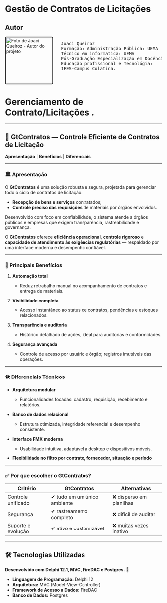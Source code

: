 # Gestão de Contratos de Licitações

## Autor
<div style="display: flex">
  <img src="https://avatars.githubusercontent.com/u/35443200?s=400&u=cdcc147be8a7579c4f76a7df57210dc27732965b&v=4" alt="Foto de Joaci Queiroz - Autor do projeto" style="width:auto; height:150px; border: 2px solid;border-radius: 5px">
  <pre>
   Joaci Queiroz
   Formação: Administração Pública: UEMA
   Técnico em informatica: UEMA
   Pós-Graduação Especialização em Docência para a 
   Educação profissional e Tecnológia: 
   IFES-Campus Colatina. </pre> 
</div>

# Gerenciamento de Contrato/Licitações .

---

## 💼 **GtContratos — Controle Eficiente de Contratos de Licitação**

**Apresentação** | **Benefícios** | **Diferenciais**

---

### 🏛️ Apresentação

O **GtContratos** é uma solução robusta e segura, projetada para gerenciar todo o ciclo de contratos de licitação:

* **Recepção de bens e serviços** contratados;
* **Controle preciso das requisições** de materiais por órgãos envolvidos.

Desenvolvido com foco em confiabilidade, o sistema atende a órgãos públicos e empresas que exigem transparência, rastreabilidade e governança.

O **GtContratos** oferece **eficiência operacional**, **controle rigoroso** e **capacidade de atendimento às exigências regulatórias** — respaldado por uma interface moderna e desempenho confiável.

---

### 🎯 Principais Benefícios

1. **Automação total**

   * Reduz retrabalho manual no acompanhamento de contratos e entrega de materiais.
2. **Visibilidade completa**

   * Acesso instantâneo ao status de contratos, pendências e estoques relacionados.
3. **Transparência e auditoria**

   * Histórico detalhado de ações, ideal para auditorias e conformidades.
4. **Segurança avançada**

   * Controle de acesso por usuário e órgão; registros imutáveis das operações.

---

### 🛠️ Diferenciais Técnicos

* **Arquitetura modular**

  * Funcionalidades focadas: cadastro, requisição, recebimento e relatórios.
* **Banco de dados relacional**

  * Estrutura otimizada, integridade referencial e desempenho consistente.
* **Interface FMX moderna**

  * Usabilidade intuitiva, adaptável a desktop e dispositivos móveis.
* **Flexibilidade no filtro por contrato, fornecedor, situação e período**

---

### ✅ Por que escolher o GtContratos?

| Critério           | GtContratos                 | Alternativas            |
| ------------------ | --------------------------- | ----------------------- |
| Controle unificado | ✔ tudo em um único ambiente | ❌ disperso em planilhas |
| Segurança          | ✔ rastreamento completo     | ❌ difícil de auditar    |
| Suporte e evolução | ✔ ativo e customizável      | ❌ muitas vezes inativo  |

---


## 🛠️ Tecnologias Utilizadas
**Desenvolvido com Delphi 12.1, MVC, FireDAC e Postgres.** 🚀

- **Linguagem de Programação:** Delphi 12
- **Arquitetura:** MVC (Model-View-Controller)
- **Framework de Acesso a Dados:** FireDAC
- **Banco de Dados:** Postgres